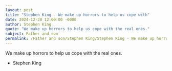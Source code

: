 ```yaml
---
layout: post
title: "Stephen King - We make up horrors to help us cope with"
date: 2024-12-28 12:00:00 -0000
author: Stephen King
quote: "We make up horrors to help us cope with the real ones."
subject: Father and son
permalink: /Father and son/Stephen King/Stephen King - We make up horrors to help us cope with
---
```


We make up horrors to help us cope with the real ones.

- Stephen King

